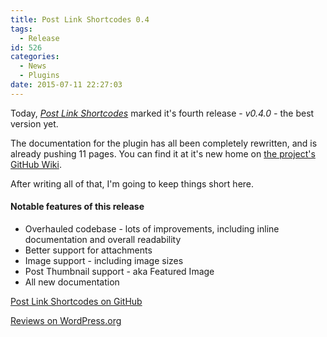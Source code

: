 ```yaml
---
title: Post Link Shortcodes 0.4
tags:
  - Release
id: 526
categories:
  - News
  - Plugins
date: 2015-07-11 22:27:03
---
```


Today, _[Post Link Shortcodes](https://wordpress.org/plugins/post-link-shortcodes/)_ marked it's fourth release - _v0.4.0 -_ the best version yet.

The documentation for the plugin has all been completely rewritten, and is already pushing 11 pages. You can find it at it's new home on [the project's GitHub Wiki](https://github.com/aaemnnosttv/post-link-shortcodes/wiki).

After writing all of that, I'm going to keep things short here.

#### Notable features of this release

*   Overhauled codebase - lots of improvements, including inline documentation and overall readability
*   Better support for attachments
*   Image support - including image sizes
*   Post Thumbnail support - aka Featured Image
*   All new documentation

[Post Link Shortcodes on GitHub](https://github.com/aaemnnosttv/post-link-shortcodes)

[Reviews on WordPress.org](https://wordpress.org/support/view/plugin-reviews/post-link-shortcodes)